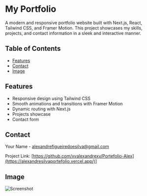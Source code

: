 # My Portfolio

A modern and responsive portfolio website built with Next.js, React, Tailwind CSS, and Framer Motion. This project showcases my skills, projects, and contact information in a sleek and interactive manner.

## Table of Contents
- [Features](#features)
- [Contact](#contact)
- [Image](#image)

## Features
- Responsive design using Tailwind CSS
- Smooth animations and transitions with Framer Motion
- Dynamic routing with Next.js
- Projects showcase
- Contact form


## Contact
Your Name - [alexandrefigueiredoesilva@gmail.com](mailto:your.email@example.com)

Project Link: [https://github.com/xvalexandrexv/Portefolio-Alex](https://alexandresilvaportefolio.vercel.app/)]

## Image
![Screenshot](https://github.com/xvalexandrexv/Portefolio-Alex/assets/158169055/ef3fdc88-7018-4da3-985e-497bfb19d7fd)
